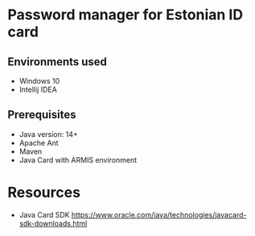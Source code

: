 # Password manager for Estonian ID card
## Environments used

* Windows 10
* Intellij IDEA

## Prerequisites

* Java version: 14+
* Apache Ant
* Maven
* Java Card with ARMIS environment

# Resources

* Java Card SDK https://www.oracle.com/java/technologies/javacard-sdk-downloads.html

